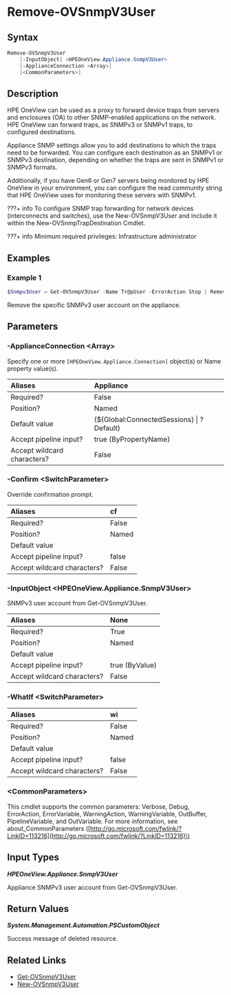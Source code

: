 ﻿---
description: Remove SNMPv3 user from appliance.
---

# Remove-OVSnmpV3User

## Syntax

```powershell
Remove-OVSnmpV3User
    [-InputObject] <HPEOneView.Appliance.SnmpV3User>
    [-ApplianceConnection <Array>]
    [<CommonParameters>]
```

## Description

HPE OneView can be used as a proxy to forward device traps from servers and enclosures (OA) to other SNMP-enabled applications on the network. HPE OneView can forward traps, as SNMPv3 or SNMPv1 traps, to configured destinations.

Appliance SNMP settings allow you to add destinations to which the traps need to be forwarded. You can configure each destination as an SNMPv1 or SNMPv3 destination, depending on whether the traps are sent in SNMPv1 or SNMPv3 formats. 

Additionally, if you have Gen6 or Gen7 servers being monitored by HPE OneView in your environment, you can configure the read community string that HPE OneView uses for monitoring these servers with SNMPv1. 

???+ info
To configure SNMP trap forwarding for network devices (interconnects and switches), use the New-OVSnmpV3User and include it within the New-OVSnmpTrapDestination Cmdlet.


???+ info
Minimum required privileges: Infrastructure administrator

## Examples

###  Example 1 

```powershell
$Snmpv3User = Get-OVSnmpV3User -Name Tr@pUser -ErrorAction Stop | Remove-OVSnmpV3User
```

Remove the specific SNMPv3 user account on the appliance.

## Parameters

### -ApplianceConnection &lt;Array&gt;

Specify one or more `[HPEOneView.Appliance.Connection]` object(s) or Name property value(s).

| Aliases | Appliance |
| :--- | :--- |
| Required? | False |
| Position? | Named |
| Default value | (${Global:ConnectedSessions} &vert; ? Default) |
| Accept pipeline input? | true (ByPropertyName) |
| Accept wildcard characters? | False |

### -Confirm &lt;SwitchParameter&gt;

Override confirmation prompt.

| Aliases | cf |
| :--- | :--- |
| Required? | False |
| Position? | Named |
| Default value |  |
| Accept pipeline input? | false |
| Accept wildcard characters? | False |

### -InputObject &lt;HPEOneView.Appliance.SnmpV3User&gt;

SNMPv3 user account from Get-OVSnmpV3User.

| Aliases | None |
| :--- | :--- |
| Required? | True |
| Position? | Named |
| Default value |  |
| Accept pipeline input? | true (ByValue) |
| Accept wildcard characters? | False |

### -WhatIf &lt;SwitchParameter&gt;



| Aliases | wi |
| :--- | :--- |
| Required? | False |
| Position? | Named |
| Default value |  |
| Accept pipeline input? | false |
| Accept wildcard characters? | False |

### &lt;CommonParameters&gt;

This cmdlet supports the common parameters: Verbose, Debug, ErrorAction, ErrorVariable, WarningAction, WarningVariable, OutBuffer, PipelineVariable, and OutVariable. For more information, see about\_CommonParameters \([http://go.microsoft.com/fwlink/?LinkID=113216](http://go.microsoft.com/fwlink/?LinkID=113216)\)

## Input Types

_**HPEOneView.Appliance.SnmpV3User**_

Appliance SNMPv3 user account from Get-OVSnmpV3User.

## Return Values

_**System.Management.Automation.PSCustomObject**_

Success message of deleted resource.

## Related Links

* [Get-OVSnmpV3User](../appliance/get-ovsnmpv3user.md)
* [New-OVSnmpV3User](new-ovsnmpv3user.md)
